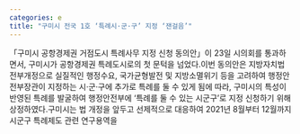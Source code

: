 ```yaml
---
categories: e
title: "구미시 전국 1호 ‘특례시·군·구’ 지정 ‘잰걸음’"
---
```

「구미시 공항경제권 거점도시 특례사무 지정 신청 동의안」이 23일 시의회를 통과하면서, 구미시가 공항경제권 특례도시로의 첫 문턱을 넘었다.이번 동의안은 지방자치법 전부개정으로 실질적인 행정수요, 국가균형발전 및 지방소멸위기 등을 고려하여 행정안전부장관이 지정하는 시·군·구에 추가로 특례를 둘 수 있게 됨에 따라, 구미시의 특성이 반영된 특례를 발굴하여 행정안전부에 ‘특례를 둘 수 있는 시군구’로 지정 신청하기 위해 상정하였다.구미시는 법 개정을 앞두고 선제적으로 대응하여 2021년 8월부터 12월까지 시군구 특례제도 관련 연구용역을